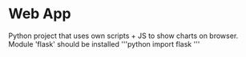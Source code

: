 # Web App
Python project that uses own scripts + JS to show charts on browser. Module 'flask' should be installed
'''python
import flask
'''
